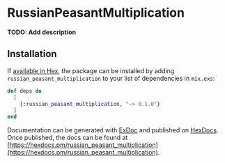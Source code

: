 # RussianPeasantMultiplication

**TODO: Add description**

## Installation

If [available in Hex](https://hex.pm/docs/publish), the package can be installed
by adding `russian_peasant_multiplication` to your list of dependencies in `mix.exs`:

```elixir
def deps do
  [
    {:russian_peasant_multiplication, "~> 0.1.0"}
  ]
end
```

Documentation can be generated with [ExDoc](https://github.com/elixir-lang/ex_doc)
and published on [HexDocs](https://hexdocs.pm). Once published, the docs can
be found at [https://hexdocs.pm/russian_peasant_multiplication](https://hexdocs.pm/russian_peasant_multiplication).

